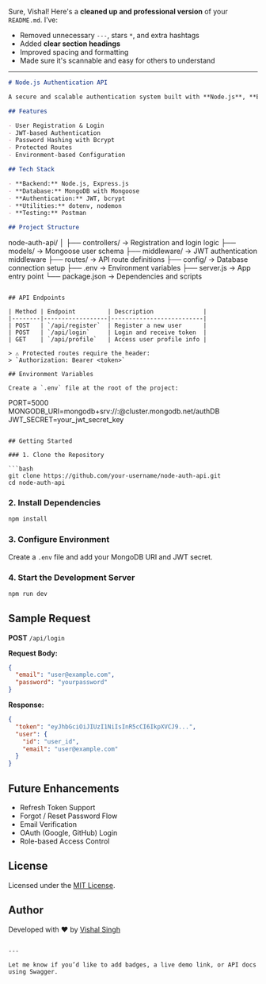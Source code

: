 Sure, Vishal! Here's a **cleaned up and professional version** of your `README.md`. I’ve:

* Removed unnecessary `---`, stars `*`, and extra hashtags
* Added **clear section headings**
* Improved spacing and formatting
* Made sure it's scannable and easy for others to understand

---

```markdown
# Node.js Authentication API

A secure and scalable authentication system built with **Node.js**, **Express.js**, **MongoDB**, and **JWT**. It supports user registration, login, and access to protected routes using token-based authentication.

## Features

- User Registration & Login
- JWT-based Authentication
- Password Hashing with Bcrypt
- Protected Routes
- Environment-based Configuration

## Tech Stack

- **Backend:** Node.js, Express.js
- **Database:** MongoDB with Mongoose
- **Authentication:** JWT, bcrypt
- **Utilities:** dotenv, nodemon
- **Testing:** Postman

## Project Structure

```

node-auth-api/
│
├── controllers/       → Registration and login logic
├── models/            → Mongoose user schema
├── middleware/        → JWT authentication middleware
├── routes/            → API route definitions
├── config/            → Database connection setup
├── .env               → Environment variables
├── server.js          → App entry point
└── package.json       → Dependencies and scripts

```

## API Endpoints

| Method | Endpoint         | Description              |
|--------|------------------|--------------------------|
| POST   | `/api/register`  | Register a new user      |
| POST   | `/api/login`     | Login and receive token  |
| GET    | `/api/profile`   | Access user profile info |

> ⚠️ Protected routes require the header:  
> `Authorization: Bearer <token>`

## Environment Variables

Create a `.env` file at the root of the project:

```

PORT=5000
MONGODB\_URI=mongodb+srv://<username>:<password>@cluster.mongodb.net/authDB
JWT\_SECRET=your\_jwt\_secret\_key

````

## Getting Started

### 1. Clone the Repository

```bash
git clone https://github.com/your-username/node-auth-api.git
cd node-auth-api
````

### 2. Install Dependencies

```bash
npm install
```

### 3. Configure Environment

Create a `.env` file and add your MongoDB URI and JWT secret.

### 4. Start the Development Server

```bash
npm run dev
```

## Sample Request

**POST** `/api/login`

**Request Body:**

```json
{
  "email": "user@example.com",
  "password": "yourpassword"
}
```

**Response:**

```json
{
  "token": "eyJhbGciOiJIUzI1NiIsInR5cCI6IkpXVCJ9...",
  "user": {
    "id": "user_id",
    "email": "user@example.com"
  }
}
```

## Future Enhancements

* Refresh Token Support
* Forgot / Reset Password Flow
* Email Verification
* OAuth (Google, GitHub) Login
* Role-based Access Control

## License

Licensed under the [MIT License](LICENSE).

## Author

Developed with ❤️ by [Vishal Singh](https://github.com/thevishingh)

```

---

Let me know if you’d like to add badges, a live demo link, or API docs using Swagger.
```
